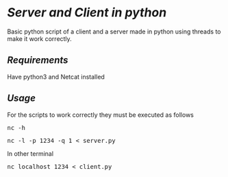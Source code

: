 <h1> <em> Server and Client in python</em> </h1>

Basic python script of a client and a server made in python using threads to make it work correctly. 

<h2> <em> Requirements </em> </h2>

Have python3 and Netcat installed

<h2> <em> Usage </em> </h2>

For the scripts to work correctly they must be executed as follows 
<pre>nc -h </pre>
<pre>nc -l -p 1234 -q 1 < server.py </pre>
In other terminal
<pre>nc localhost 1234 < client.py </pre>

